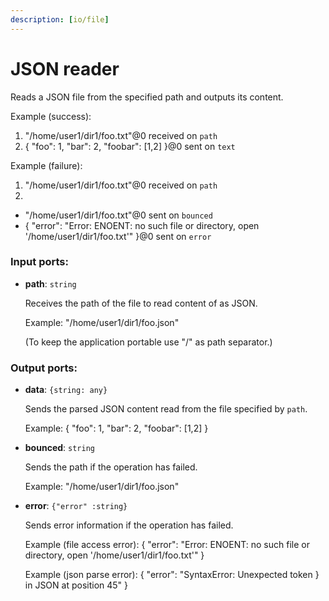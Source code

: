 ```yaml
---
description: [io/file]
---
```


# JSON reader

Reads a JSON file from the specified path and outputs its content.

Example (success):
1. "/home/user1/dir1/foo.txt"@0 received on `path`
2. {
  "foo": 1,
  "bar": 2,
  "foobar": [1,2]
}@0 sent on `text`

Example (failure):
1. "/home/user1/dir1/foo.txt"@0 received on `path`
2. 
- "/home/user1/dir1/foo.txt"@0 sent on `bounced`
- {
  "error": "Error: ENOENT: no such file or directory, open '/home/user1/dir1/foo.txt'"
}@0 sent on `error`

### Input ports:

* __path__: ` string `

    Receives the path of the file to read content of as JSON.
    
    Example:
    "/home/user1/dir1/foo.json"
    
    (To keep the application portable use "/" as path separator.)

### Output ports:

* __data__: ` {string: any} `

    Sends the parsed JSON content read from the file specified by `path`.
    
    Example:
    {
      "foo": 1,
      "bar": 2,
      "foobar": [1,2]
    }
    


* __bounced__: ` string `

    Sends the path if the operation has failed.
    
    Example:
    "/home/user1/dir1/foo.json"


* __error__: ` {"error" :string} `

    Sends error information if the operation has failed.
    
    Example (file access error): 
    {
      "error": "Error: ENOENT: no such file or directory, open '/home/user1/dir1/foo.txt'"
    }
    
    Example (json parse error):
    {
      "error": "SyntaxError: Unexpected token } in JSON at position 45"
    }

